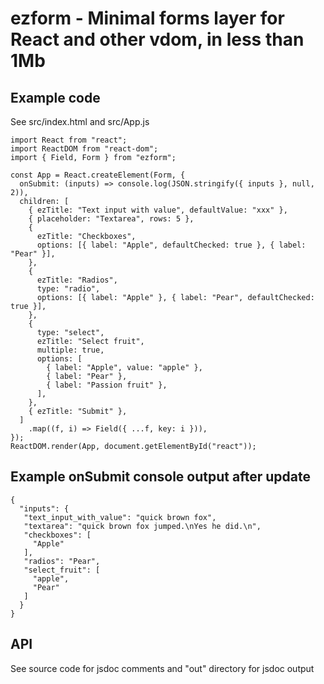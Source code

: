 # ezform - Minimal forms layer for React and other vdom, in less than 1Mb

## Example code

See src/index.html and src/App.js

```
import React from "react";
import ReactDOM from "react-dom";
import { Field, Form } from "ezform";

const App = React.createElement(Form, {
  onSubmit: (inputs) => console.log(JSON.stringify({ inputs }, null, 2)),
  children: [
    { ezTitle: "Text input with value", defaultValue: "xxx" },
    { placeholder: "Textarea", rows: 5 },
    {
      ezTitle: "Checkboxes",
      options: [{ label: "Apple", defaultChecked: true }, { label: "Pear" }],
    },
    {
      ezTitle: "Radios",
      type: "radio",
      options: [{ label: "Apple" }, { label: "Pear", defaultChecked: true }],
    },
    {
      type: "select",
      ezTitle: "Select fruit",
      multiple: true,
      options: [
        { label: "Apple", value: "apple" },
        { label: "Pear" },
        { label: "Passion fruit" },
      ],
    },
    { ezTitle: "Submit" },
  ]
    .map((f, i) => Field({ ...f, key: i })),
});
ReactDOM.render(App, document.getElementById("react"));
```

## Example onSubmit console output after update

```
{
  "inputs": {
   "text_input_with_value": "quick brown fox",
   "textarea": "quick brown fox jumped.\nYes he did.\n",
   "checkboxes": [
     "Apple"
   ],
   "radios": "Pear",
   "select_fruit": [
     "apple",
     "Pear"
   ]
  }
}
```

## API

See source code for jsdoc comments and "out" directory for jsdoc output
